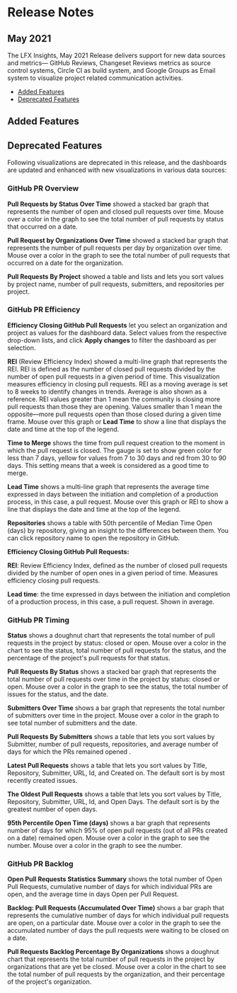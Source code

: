 # Release Notes

## May 2021

The LFX Insights, May 2021 Release delivers support for new data sources and metrics— GitHub Reviews, Changeset Reviews metrics as source control systems, Circle CI as build system, and Google Groups as Email system to visualize project related communication activities.

* [Added Features](release-notes.md#added-features)
* [Deprecated Features](release-notes.md#deprecated-features)

## Added Features

## Deprecated Features

Following visualizations are deprecated in this release, and the dashboards are updated and enhanced with new visualizations in various data sources:

### GitHub PR Overview

**Pull Requests by Status Over Time** showed a stacked bar graph that represents the number of open and closed pull requests over time. Mouse over a color in the graph to see the total number of pull requests by status that occurred on a date.

**Pull Request by Organizations Over Time** showed a stacked bar graph that represents the number of pull requests per day by organization over time. Mouse over a color in the graph to see the total number of pull requests that occurred on a date for the organization.

**Pull Requests By Project** showed a table and lists and lets you sort values by project name, number of pull requests, submitters, and repositories per project.

### GitHub PR Efficiency

**Efficiency Closing GitHub Pull Requests** let you select an organization and project as values for the dashboard data. Select values from the respective drop-down lists, and click **Apply changes** to filter the dashboard as per selection.

**REI** \(Review Efficiency Index\) showed a multi-line graph that represents the REI. REI is defined as the number of closed pull requests divided by the number of open pull requests in a given period of time. This visualization measures efficiency in closing pull requests. REI as a moving average is set to 8 weeks to identify changes in trends. Average is also shown as a reference. REI values greater than 1 mean the community is closing more pull requests than those they are opening. Values smaller than 1 mean the opposite—more pull requests open than those closed during a given time frame. Mouse over this graph or **Lead Time** to show a line that displays the date and time at the top of the legend.

**Time to Merge** shows the time from pull request creation to the moment in which the pull request is closed. The gauge is set to show green color for less than 7 days, yellow for values from 7 to 30 days and red from 30 to 90 days. This setting means that a week is considered as a good time to merge.

**Lead Time** shows a multi-line graph that represents the average time expressed in days between the initiation and completion of a production process, in this case, a pull request. Mouse over this graph or REI to show a line that displays the date and time at the top of the legend.

**Repositories** shows a table with 50th percentile of Median Time Open \(days\) by repository, giving an insight to the differences between them. You can click repository name to open the repository in GitHub.

**Efficiency Closing GitHub Pull Requests:**

**REI**: Review Efficiency Index, defined as the number of closed pull requests divided by the number of open ones in a given period of time. Measures efficiency closing pull requests.

**Lead time**: the time expressed in days between the initiation and completion of a production process, in this case, a pull request. Shown in average.

### GitHub PR Timing

**Status** shows a doughnut chart that represents the total number of pull requests in the project by status: closed or open. Mouse over a color in the chart to see the status, total number of pull requests for the status, and the percentage of the project's pull requests for that status.

**Pull Requests By Status** shows a stacked bar graph that represents the total number of pull requests over time in the project by status: closed or open. Mouse over a color in the graph to see the status, the total number of issues for the status, and the date.

**Submitters Over Time** shows a bar graph that represents the total number of submitters over time in the project. Mouse over a color in the graph to see total number of submitters and the date.

**Pull Requests By Submitters** shows a table that lets you sort values by Submitter, number of pull requests, repositories, and average number of days for which the PRs remained opened .

**Latest Pull Requests** shows a table that lets you sort values by Title, Repository, Submitter, URL, Id, and Created on. The default sort is by most recently created issues.

**The Oldest Pull Requests** shows a table that lets you sort values by Title, Repository, Submitter, URL, Id, and Open Days. The default sort is by the greatest number of open days.

**95th Percentile Open Time \(days\)** shows a bar graph that represents number of days for which 95% of open pull requests \(out of all PRs created on a date\) remained open. Mouse over a color in the graph to see the number. Mouse over a color in the graph to see the  number.

### GitHub PR Backlog

**Open Pull Requests Statistics Summary** shows the total number of Open Pull Requests, cumulative number of days for which individual PRs are open, and the average time in days Open per Pull Request.

**Backlog: Pull Requests \(Accumulated Over Time\)** shows a bar graph that represents the cumulative number of days for which individual pull requests are open, on a particular date. Mouse over a color in the graph to see the accumulated number of days the pull requests were waiting to be closed on a date.

**Pull Requests Backlog Percentage By Organizations** shows a doughnut chart that represents the total number of pull requests in the project by organizations that are yet be closed. Mouse over a color in the chart to see the total number of pull requests by the organization, and their percentage of the project's organization.








